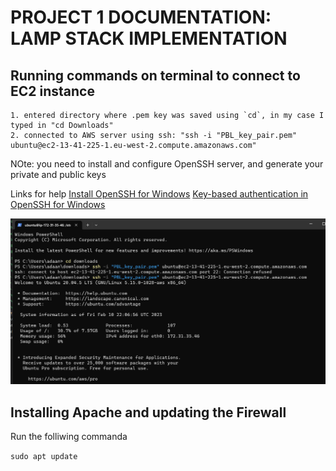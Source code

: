 # **PROJECT 1 DOCUMENTATION: LAMP STACK IMPLEMENTATION**

## **Running commands on terminal to connect to EC2 instance**
    1. entered directory where .pem key was saved using `cd`, in my case I typed in "cd Downloads"
    2. connected to AWS server using ssh: "ssh -i "PBL_key_pair.pem" ubuntu@ec2-13-41-225-1.eu-west-2.compute.amazonaws.com"

NOte: you need to install and configure OpenSSH server, and generate your private and public keys  

Links for help 
 [Install OpenSSH for Windows](https://learn.microsoft.com/en-us/windows-server/administration/openssh/openssh_install_firstuse?tabs=powershell)             [Key-based authentication in OpenSSH for Windows](https://learn.microsoft.com/en-us/windows-server/administration/openssh/openssh_keymanagement)

![connecting to e2c instance](.\images\conncet_ec2_instance1.png)

## **Installing Apache and updating the Firewall**

Run the folliwing commanda

`sudo apt update`
